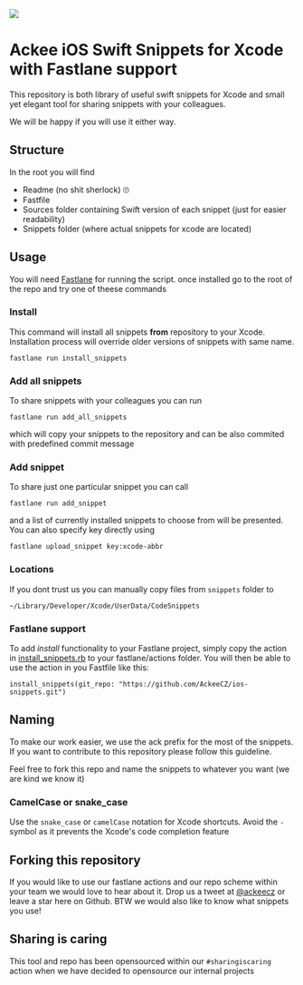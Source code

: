 ![](http://img.ack.ee/default/image/test/ios_snippets_logo.png)
# Ackee iOS Swift Snippets for Xcode with Fastlane support

This repository is both library of useful swift snippets for Xcode and small yet elegant tool for sharing snippets with your colleagues. 

We will be happy if you will use it either way. 

## Structure 
In the root you will find 

- Readme (no shit sherlock) 🙄
- Fastfile 
- Sources folder containing Swift version of each snippet (just for easier readability)
- Snippets folder (where actual snippets for xcode are located)

## Usage 
You will need [Fastlane][1] for running the script. once installed go to the root of the repo and try one of theese commands

### Install
This command will install all snippets **from** repository to your Xcode. Installation process will override older versions of snippets with same name.

```
fastlane run install_snippets
```

### Add all snippets
To share snippets with your colleagues you can run 

```
fastlane run add_all_snippets
```

which will copy your snippets to the repository and can be also commited with predefined commit message

### Add snippet 

To share just one particular snippet you can call 

```
fastlane run add_snippet
```
and a list of currently installed snippets to choose from will be presented. You can also specify key directly using

```
fastlane upload_snippet key:xcode-abbr
```

### Locations

If you dont trust us you can manually copy files from `snippets` folder to 
```
~/Library/Developer/Xcode/UserData/CodeSnippets
```

### Fastlane support 

To add *install* functionality to your Fastlane project, simply copy the action in [install_snippets.rb](fastlane/actions/install_snippets.rb) to your fastlane/actions folder. You will then be able to use the action in you Fastfile like this:

```
install_snippets(git_repo: "https://github.com/AckeeCZ/ios-snippets.git")
```

## Naming
To make our work easier, we use the ack prefix for the most of the snippets. If you want to contribute to this repository please follow this guideline. 

Feel free to fork this repo and name the snippets to whatever you want (we are kind we know it)

### CamelCase or snake_case
Use the `snake_case`  or `camelCase` notation for Xcode shortcuts. Avoid the ` - ` symbol as it prevents the Xcode's code completion feature

## Forking this repository 
If you would like to use our fastlane actions and our repo scheme within your team we would love to hear about it. Drop us a tweet at [@ackeecz][2] or leave a star here on Github. BTW we would also like to know what snippets you use!

## Sharing is caring
This tool and repo has been opensourced within our `#sharingiscaring` action when we have decided to opensource our internal projects

[1]:	https://github.com/fastlane/fastlane
[2]:	https://twitter.com/AckeeCZ